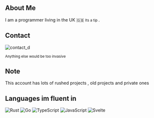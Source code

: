 ## About Me
I am a programmer living in the UK 🇬🇧 <small> Its a tip </small>.

## Contact
![contact_d](https://dcbadge.vercel.app/api/shield/454821956223762453)

<small> Anything else would be too invasive </small>

## Note
This account has lots of rushed projects , old projects and private ones

## Languages im fluent in
![Rust](https://img.shields.io/badge/rust-%23000000.svg?style=for-the-badge&logo=rust&logoColor=white)
![Go](https://img.shields.io/badge/go-%2300ADD8.svg?style=for-the-badge&logo=go&logoColor=white)
![TypeScript](https://img.shields.io/badge/typescript-%23007ACC.svg?style=for-the-badge&logo=typescript&logoColor=white)
![JavaScript](https://img.shields.io/badge/javascript-%23323330.svg?style=for-the-badge&logo=javascript&logoColor=%23F7DF1E)
![Svelte](https://img.shields.io/badge/svelte-%23f1413d.svg?style=for-the-badge&logo=svelte&logoColor=white)
